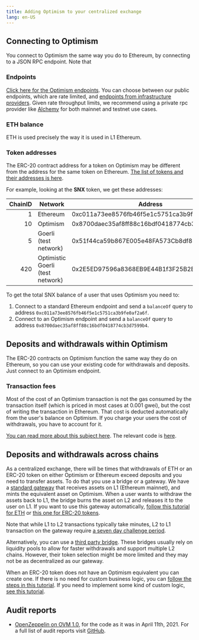 ```yaml
---
title: Adding Optimism to your centralized exchange
lang: en-US
---
```


## Connecting to Optimism

You connect to Optimism the same way you do to Ethereum, by connecting to a JSON RPC endpoint.
Note that 

### Endpoints

[Click here for the Optimism endpoints](../useful-tools/networks.md). You can choose between our public endpoints, which are rate limited, and [endpoints from infrastructure providers](../useful-tools/networks.md). Given rate throughput limits, we recommend using a private rpc provider like [Alchemy](https://www.alchemy.com/optimism) for both mainnet and testnet use cases. 

### ETH balance

ETH is used precisely the way it is used in L1 Ethereum.

### Token addresses

The ERC-20 contract address for a token on Optimism may be different from the address for the same token on Ethereum. [The list of tokens and their addresses is here](https://static.optimism.io/optimism.tokenlist.json).

For example, looking at the **SNX** token, we get these addresses:

| ChainID | Network | Address |
| -: | - | - |
| 1  | Ethereum    | 0xc011a73ee8576fb46f5e1c5751ca3b9fe0af2a6f |
| 10 | Optimism    | 0x8700daec35af8ff88c16bdf0418774cb3d7599b4
| 5 | Goerli (test network) | 0x51f44ca59b867E005e48FA573Cb8df83FC7f7597
| 420 | Optimistic Goerli (test network) | 0x2E5ED97596a8368EB9E44B1f3F25B2E813845303

To get the total SNX balance of a user that uses Optimism you need to:

1. Connect to a standard Ethereum endpoint and send a `balanceOf` query to address `0xc011a73ee8576fb46f5e1c5751ca3b9fe0af2a6f`.
1. Connect to an Optimism endpoint and send a `balanceOf` query to address `0x8700daec35af8ff88c16bdf0418774cb3d7599b4`.


## Deposits and withdrawals within Optimism

The ERC-20 contracts on Optimism function the same way they do on Ethereum, so you can use your existing code for withdrawals and deposits. Just connect to an Optimism endpoint.


### Transaction fees

Most of the cost of an Optimism transaction is not the gas consumed by the transaction itself (which is priced in most cases at 0.001 gwei), but the cost of writing the transaction in Ethereum. That cost is deducted automatically from the user's balance on Optimism. If you charge your users the cost of withdrawals, you have to account for it.

[You can read more about this subject here](../developers/build/transaction-fees.md).
The relevant code is [here](https://github.com/ethereum-optimism/optimism-tutorial/tree/main/sdk-estimate-gas).


## Deposits and withdrawals across chains

As a centralized exchange, there will be times that withdrawals of ETH or an ERC-20 token on either Optimism or Ethereum exceed deposits and you need to transfer assets. 
To do that you use a bridge or a gateway. 
We have a [standard gateway](https://app.optimism.io/bridge) that receives assets on L1 (Ethereum mainnet), and mints the equivalent asset on Optimism. 
When a user wants to withdraw the assets back to L1, the bridge burns the asset on L2 and releases it to the user on L1. If you want to use this gateway automatically, [follow this tutorial for ETH](https://github.com/ethereum-optimism/optimism-tutorial/tree/main/cross-dom-bridge-eth) or [this one for ERC-20 tokens](https://github.com/ethereum-optimism/optimism-tutorial/tree/main/cross-dom-bridge-erc20).

Note that while L1 to L2 transactions typically take minutes, L2 to L1 transaction on the gateway require [a seven day challenge period](https://help.optimism.io/hc/en-us/articles/4411895558171-Why-do-I-need-to-wait-a-week-when-moving-assets-out-of-Optimism-).

Alternatively, you can use a [third party bridge](https://www.optimism.io/apps/bridges). These bridges usually rely on liquidity pools to allow for faster withdrawals and support multiple L2 chains. However, their token selection might be more limited and they may not be as decentralized as our gateway.

When an ERC-20 token does not have an Optimism equivalent you can create one. 
If there is no need for custom business logic, you can [follow the steps in this tutorial](https://github.com/ethereum-optimism/optimism-tutorial/tree/main/standard-bridge-standard-token).
If you need to implement some kind of custom logic, [see this tutorial](https://github.com/ethereum-optimism/optimism-tutorial/tree/main/standard-bridge-custom-token).


## Audit reports

* [OpenZeppelin on OVM 1.0](https://blog.openzeppelin.com/optimism-smart-contracts-audit/), for the code as it was in April 11th, 2021. For a full list of audit reports visit [GitHub](https://github.com/ethereum-optimism/optimism/tree/develop/technical-documents/security-reviews). 
